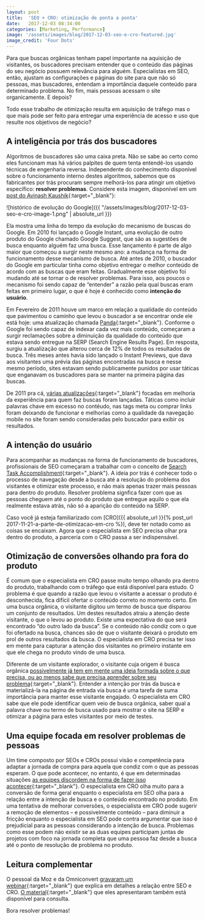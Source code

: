 ```yaml
---
layout: post
title:  'SEO + CRO: otimização de ponta a ponta'
date:   2017-12-03 08:34:00
categories: [Marketing, Performance]
image: '/assets/images/blog/2017-12-03-seo-e-cro-featured.jpg'
image_credit: 'Four Dots'
---
```


Para que buscas orgânicas tenham papel importante na aquisição de visitantes, os buscadores precisam entender que o conteúdo das páginas do seu negócio possuem relevância para alguém. Especialistas em SEO, então, ajustam as configurações e páginas do site para que não só pessoas, mas buscadores, entendam a importância daquele conteúdo para determinado problema. No fim, mais pessoas acessam o site organicamente. E depois?

<!--more-->

Todo esse trabalho de otimização resulta em aquisição de tráfego mas o que mais pode ser feito para entregar uma experiência de acesso e uso que resulte nos objetivos de negócio?

## A inteligência por trás dos buscadores

Algoritmos de buscadores são uma caixa preta. Não se sabe ao certo como eles funcionam mas há vários palpites de quem tenta entendê-los usando técnicas de engenharia reversa. Independente do conhecimento disponível sobre o funcionamento interno destes algoritmos, sabemos que os fabricantes por trás procuram sempre melhorá-los para atingir um objetivo específico: **resolver problemas**. Considere esta imagem, disponível em um [post do Avinash Kaushik](https://www.linkedin.com/pulse/20130927161849-2434720-two-lessons-from-15-years-of-google-s-evolution/){:target="_blank"}:

![histórico de evolução do Google]({{ "/assets/images/blog/2017-12-03-seo-e-cro-image-1.png" | absolute_url }})

Ela mostra uma linha do tempo da evolução do mecanismo de buscas do Google. Em 2010 foi lançado o Google Instant, uma evolução de outro produto do Google chamado Google Suggest, que são as sugestões de busca enquanto alguém faz uma busca. Esse lançamento é parte de algo maior que começou a surgir neste mesmo ano: a mudança na forma de funcionamento desse mecanismo de busca. Até antes de 2010, o buscador do Google em particular tinha como objetivo entregar o melhor conteúdo de acordo com as buscas que eram feitas. Gradualmente esse objetivo foi mudando até se tornar o de resolver problemas. Para isso, aos poucos o mecanismo foi sendo capaz de “entender” a razão pela qual buscas eram feitas em primeiro lugar, o que é hoje é conhecido como **intenção do usuário**.

Em Fevereiro de 2011 houve um marco em relação a qualidade do conteúdo que pavimentou o caminho que levou o buscador a se encontrar onde ele está hoje: uma atualização chamada [Panda](https://www.wired.com/2011/03/the-panda-that-hates-farms/){:target="_blank"}. Conforme o Google foi sendo capaz de indexar cada vez mais conteúdo, começaram a surgir reclamações sobre a diminuição da qualidade do conteúdo que estava sendo entregue na SERP (Search Engine Results Page). Em resposta, surgiu a atualização que alterou cerca de 12% de todos os resultados de busca. Três meses antes havia sido lançado o Instant Previews, que dava aos visitantes uma prévia das páginas encontradas na busca e nesse mesmo período, sites estavam sendo publicamente punidos por usar táticas que enganavam os buscadores para se manter na primeira página das buscas.

De 2011 pra cá, [várias atualizações](https://moz.com/google-algorithm-change){:target="_blank"} focadas em melhoria da experiência para quem faz buscas foram lançadas. Táticas como incluir palavras chave em excesso no contéudo, nas tags meta ou comprar links foram deixando de funcionar e melhorias como a qualidade da navegação mobile no site foram sendo consideradas pelo buscador para exibir os resultados.

## A intenção do usuário

Para acompanhar as mudanças na forma de funcionamento de buscadores, profissionais de SEO começaram a trabalhar com o conceito de [Search Task Accomplishment](https://moz.com/blog/searcher-task-accomplishment){:target="_blank"}. A ideia por trás é conhecer todo o processo de navegação desde a busca até a resolução do problema dos visitantes e otimizar este processo, e não mais apenas trazer mais pessoas para dentro do produto. Resolver problema signfica fazer com que as pessoas cheguem até o ponto do produto que entregue aquilo o que ela realmente estava atrás, não só a aparição do conteúdo na SERP.

Caso você já esteja familiarizado com [CRO]({{ absolute_url }}{% post_url 2017-11-21-a-parte-de-otimizacao-em-cro %}), deve ter notado como as coisas se encaixam. Agora que o especialista em SEO precisa olhar pra dentro do produto, a parceria com o CRO passa a ser indispensável.

## Otimização de conversões olhando pra fora do produto

É comum que o especialista em CRO passe muito tempo olhando pra dentro do produto, trabalhando com o tráfego que está disponível para estudo. O problema é que quando a razão que levou o visitante a acessar o produto é desconhecida, fica difícil ofertar o conteúdo correto no momento certo. Em uma busca orgânica, o visitante digitou um termo de busca que disparou um conjunto de resultados. Um destes resultados atraiu a atenção deste visitante, o que o levou ao produto. Existe uma expectativa do que será encontrado “do outro lado da busca”. Se o conteúdo não condiz com o que foi ofertado na busca, chances são de que o visitante deixará o produto em prol de outros resultados da busca. O especialista em CRO precisa ter isso em mente para capturar a atenção dos visitantes no primeiro instante em que ele chega no produto vindo de uma busca.

Diferente de um visitante explorador, o visitante cuja origem é busca orgânica [possivelmente já tem em mente uma ideia formada sobre o que precisa, ou ao menos sabe que precisa aprender sobre seu problema](https://blog.hubspot.com/sales/what-is-the-buyers-journey){:target="_blank"}. Entender a intenção por trás da busca e materializá-la na página de entrada via busca é uma tarefa de suma importância para manter esse visitante engajado. O especialista em CRO sabe que ele pode identificar quem veio de busca orgânica, saber qual a palavra chave ou termo de busca usado para mostrar o site na SERP e otimizar a página para estes visitantes por meio de testes.

## Uma equipe focada em resolver problemas de pessoas

Um time composto por SEOs e CROs possui visão e competência para adaptar a jornada de compra para aquela que condiz com o que as pessoas esperam. O que pode acontecer, no entanto, é que em determinadas situações [as equipes discordem na forma de fazer isso acontecer](https://moz.com/blog/searcher-task-accomplishment){:target="_blank"}. O especialista em CRO olha muito para a conversão de forma geral enquanto o especialista em SEO olha para a relação entre a intenção de busca e o conteúdo encontrado no produto. Em uma tentativa de melhorar conversões, o especialista em CRO pode sugerir a remoção de elementos – e possivelmente conteúdo – para diminuir a fricção enquanto o especialista em SEO pode contra argumentar que isso é prejudicial para as pessoas considerando a intenção de busca. Problemas como esse podem não existir se as duas equipes participam juntas de projetos com foco na jornada completa que uma pessoa faz desde a busca até o ponto de resolução de problema no produto.

## Leitura complementar

O pessoal da Moz e da Omniconvert [gravaram um webinar](https://www.omniconvert.com/webinar-moz-why-you-cant-do-seo-without-cro-anymore){:target="_blank"} que explica em detalhes a relação entre SEO e CRO. [O material](https://www.slideshare.net/randfish/why-we-cant-do-seo-without-cro/23-An_Emerging_SEO_PrioritySearcher_TaskAccomplishment){:target="_blank"} que eles apresentaram também está disponível para consulta.

Bora resolver problemas!
